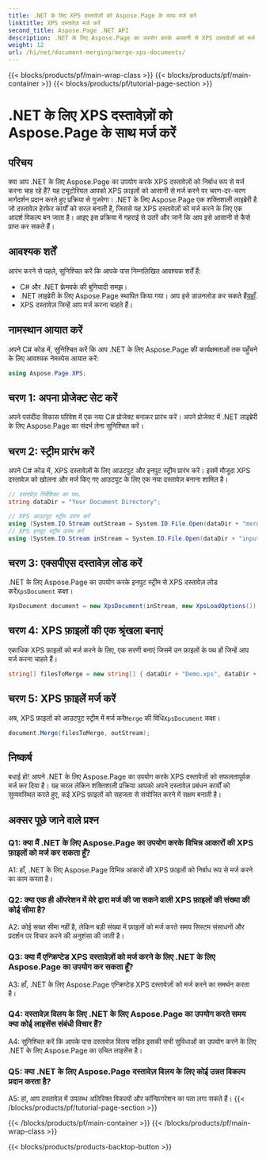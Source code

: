 ```yaml
---
title: .NET के लिए XPS दस्तावेज़ों को Aspose.Page के साथ मर्ज करें
linktitle: XPS दस्तावेज़ मर्ज करें
second_title: Aspose.Page .NET API
description: .NET के लिए Aspose.Page का उपयोग करके आसानी से XPS दस्तावेज़ों को मर्ज करें। निर्बाध दस्तावेज़ प्रबंधन के लिए हमारी चरण-दर-चरण मार्गदर्शिका का पालन करें।
weight: 12
url: /hi/net/document-merging/merge-xps-documents/
---
```


{{< blocks/products/pf/main-wrap-class >}}
{{< blocks/products/pf/main-container >}}
{{< blocks/products/pf/tutorial-page-section >}}

# .NET के लिए XPS दस्तावेज़ों को Aspose.Page के साथ मर्ज करें

## परिचय

क्या आप .NET के लिए Aspose.Page का उपयोग करके XPS दस्तावेज़ों को निर्बाध रूप से मर्ज करना चाह रहे हैं? यह ट्यूटोरियल आपको XPS फ़ाइलों को आसानी से मर्ज करने पर चरण-दर-चरण मार्गदर्शन प्रदान करते हुए प्रक्रिया से गुजरेगा। .NET के लिए Aspose.Page एक शक्तिशाली लाइब्रेरी है जो दस्तावेज़ हेरफेर कार्यों को सरल बनाती है, जिससे यह XPS दस्तावेज़ों को मर्ज करने के लिए एक आदर्श विकल्प बन जाता है। आइए इस प्रक्रिया में गहराई से उतरें और जानें कि आप इसे आसानी से कैसे प्राप्त कर सकते हैं।

## आवश्यक शर्तें

आरंभ करने से पहले, सुनिश्चित करें कि आपके पास निम्नलिखित आवश्यक शर्तें हैं:

- C# और .NET फ्रेमवर्क की बुनियादी समझ।
-  .NET लाइब्रेरी के लिए Aspose.Page स्थापित किया गया। आप इसे डाउनलोड कर सकते हैं[यहाँ](https://releases.aspose.com/page/net/).
- XPS दस्तावेज़ जिन्हें आप मर्ज करना चाहते हैं।

## नामस्थान आयात करें

अपने C# कोड में, सुनिश्चित करें कि आप .NET के लिए Aspose.Page की कार्यक्षमताओं तक पहुँचने के लिए आवश्यक नेमस्पेस आयात करें:

```csharp
using Aspose.Page.XPS;
```

## चरण 1: अपना प्रोजेक्ट सेट करें

अपने पसंदीदा विकास परिवेश में एक नया C# प्रोजेक्ट बनाकर प्रारंभ करें। अपने प्रोजेक्ट में .NET लाइब्रेरी के लिए Aspose.Page का संदर्भ लेना सुनिश्चित करें।

## चरण 2: स्ट्रीम प्रारंभ करें

अपने C# कोड में, XPS दस्तावेज़ों के लिए आउटपुट और इनपुट स्ट्रीम प्रारंभ करें। इसमें मौजूदा XPS दस्तावेज़ को खोलना और मर्ज किए गए आउटपुट के लिए एक नया दस्तावेज़ बनाना शामिल है।

```csharp
// दस्तावेज़ निर्देशिका का पथ.
string dataDir = "Your Document Directory";

// XPS आउटपुट स्ट्रीम प्रारंभ करें
using (System.IO.Stream outStream = System.IO.File.Open(dataDir + "mergedXPSfiles.xps", System.IO.FileMode.OpenOrCreate, System.IO.FileAccess.Write))
// XPS इनपुट स्ट्रीम प्रारंभ करें
using (System.IO.Stream inStream = System.IO.File.Open(dataDir + "input.xps", System.IO.FileMode.Open))
```

## चरण 3: एक्सपीएस दस्तावेज़ लोड करें

 .NET के लिए Aspose.Page का उपयोग करके इनपुट स्ट्रीम से XPS दस्तावेज़ लोड करें`XpsDocument` कक्षा।

```csharp
XpsDocument document = new XpsDocument(inStream, new XpsLoadOptions());
```

## चरण 4: XPS फ़ाइलों की एक श्रृंखला बनाएं

एकाधिक XPS फ़ाइलों को मर्ज करने के लिए, एक सरणी बनाएं जिसमें उन फ़ाइलों के पथ हों जिन्हें आप मर्ज करना चाहते हैं।

```csharp
string[] filesToMerge = new string[] { dataDir + "Demo.xps", dataDir + "sample.xps" };
```

## चरण 5: XPS फ़ाइलें मर्ज करें

 अब, XPS फ़ाइलों को आउटपुट स्ट्रीम में मर्ज करें`Merge` की विधि`XpsDocument` कक्षा।

```csharp
document.Merge(filesToMerge, outStream);
```

## निष्कर्ष

बधाई हो! आपने .NET के लिए Aspose.Page का उपयोग करके XPS दस्तावेज़ों को सफलतापूर्वक मर्ज कर दिया है। यह सरल लेकिन शक्तिशाली प्रक्रिया आपको अपने दस्तावेज़ प्रबंधन कार्यों को सुव्यवस्थित करते हुए, कई XPS फ़ाइलों को सहजता से संयोजित करने में सक्षम बनाती है।

## अक्सर पूछे जाने वाले प्रश्न

### Q1: क्या मैं .NET के लिए Aspose.Page का उपयोग करके विभिन्न आकारों की XPS फ़ाइलों को मर्ज कर सकता हूँ?

A1: हाँ, .NET के लिए Aspose.Page विभिन्न आकारों की XPS फ़ाइलों को निर्बाध रूप से मर्ज करने का काम करता है।

### Q2: क्या एक ही ऑपरेशन में मेरे द्वारा मर्ज की जा सकने वाली XPS फ़ाइलों की संख्या की कोई सीमा है?

A2: कोई सख्त सीमा नहीं है, लेकिन बड़ी संख्या में फ़ाइलों को मर्ज करते समय सिस्टम संसाधनों और प्रदर्शन पर विचार करने की अनुशंसा की जाती है।

### Q3: क्या मैं एन्क्रिप्टेड XPS दस्तावेज़ों को मर्ज करने के लिए .NET के लिए Aspose.Page का उपयोग कर सकता हूँ?

A3: हाँ, .NET के लिए Aspose.Page एन्क्रिप्टेड XPS दस्तावेज़ों को मर्ज करने का समर्थन करता है।

### Q4: दस्तावेज़ विलय के लिए .NET के लिए Aspose.Page का उपयोग करते समय क्या कोई लाइसेंस संबंधी विचार हैं?

A4: सुनिश्चित करें कि आपके पास दस्तावेज़ विलय सहित इसकी सभी सुविधाओं का उपयोग करने के लिए .NET के लिए Aspose.Page का उचित लाइसेंस है।

### Q5: क्या .NET के लिए Aspose.Page दस्तावेज़ विलय के लिए कोई उन्नत विकल्प प्रदान करता है?

A5: हां, आप दस्तावेज़ में उपलब्ध अतिरिक्त विकल्पों और कॉन्फ़िगरेशन का पता लगा सकते हैं।
{{< /blocks/products/pf/tutorial-page-section >}}

{{< /blocks/products/pf/main-container >}}
{{< /blocks/products/pf/main-wrap-class >}}

{{< blocks/products/products-backtop-button >}}
